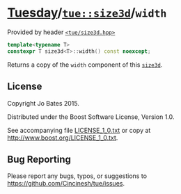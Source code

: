 [Tuesday](../../../README.md)/[`tue::size3d`](../../headers/size3d.md)/`width`
==============================================================================
Provided by header [`<tue/size3d.hpp>`](../../headers/size3d.md)

```c++
template<typename T>
constexpr T size3d<T>::width() const noexcept;
```

Returns a copy of the `width` component of this
[`size3d`](../../headers/size3d.md).

License
-------
Copyright Jo Bates 2015.

Distributed under the Boost Software License, Version 1.0.

See accompanying file [LICENSE_1_0.txt](../../../LICENSE_1_0.txt) or copy at
http://www.boost.org/LICENSE_1_0.txt.

Bug Reporting
-------------
Please report any bugs, typos, or suggestions to
https://github.com/Cincinesh/tue/issues.
